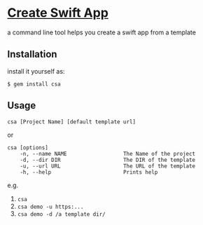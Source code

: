 # [Create Swift App](https://rubygems.org/gems/csa)

a command line tool helps you create a swift app from a template

## Installation

install it yourself as:

    $ gem install csa

## Usage

```shell
csa [Project Name] [default template url]
```

or

```shell
csa [options]
    -n, --name NAME                  The Name of the project
    -d, --dir DIR                    The DIR of the template
    -u, --url URL                    The URL of the template
    -h, --help                       Prints help
```

e.g.

1. `csa`
2. `csa demo -u https:...`
3. `csa demo -d /a template dir/`
